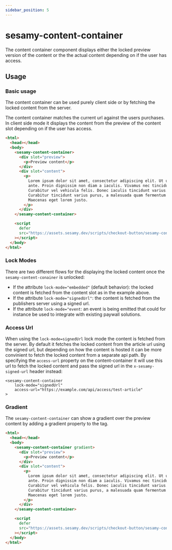 ```yaml
---
sidebar_position: 5
---
```


# sesamy-content-container

The content container component displays either the locked preview version of the content or the the actual content depending on if the user has access.

## Usage

### Basic usage

The content container can be used purely client side or by fetching the locked content from the server.

The content container matches the current url against the users purchases. In client side mode it displays the content from the preview of the content slot depending on if the user has access.

```html
<html>
  <head></head>
  <body>
    <sesamy-content-container>
      <div slot="preview">
        <p>Preview content</p>
      </div>
      <div slot="content">
        <p>
          Lorem ipsum dolor sit amet, consectetur adipiscing elit. Ut ut nunc
          ante. Proin dignissim non diam a iaculis. Vivamus nec tincidunt nisl.
          Curabitur vel vehicula felis. Donec iaculis tincidunt varius.
          Curabitur tincidunt varius purus, a malesuada quam fermentum eleifend.
          Maecenas eget lorem justo.
        </p>
      </div>
    </sesamy-content-container>

    <script
      defer
      src="https://assets.sesamy.dev/scripts/checkout-button/sesamy-content-container.min.js"
    ></script>
  </body>
</html>
```

### Lock Modes

There are two different flows for the displaying the locked content once the `sesamy-content-conainer` is unlocked:

- If the attribute `lock-mode="embedded"` (default behavior): the locked content is fetched from the content slot as in the example above.
- If the attribute `lock-mode="signedUrl"`: the content is fetched from the publishers server using a signed url.
- If the attribute `lock-mode="event`: an event is being emitted that could for instance be used to integrate with existing paywall solutions.

### Access Url

When using the `lock-mode=signedUrl` lock mode the content is fetched from the server. By default it fetches the locked content from the article url using the signed url, but depending on how the content is hosted it can be more convinient to fetch the locked content from a separate api path. By specifying the `access-url` property on the content-container it will use this url to fetch the locked content and pass the signed url in the `x-sesamy-signed-url` header instead:

```
<sesamy-content-container
    lock-mode="signedUrl"
    access-url="https://example.com/api/access/test-article"
>
```

### Gradient

The `sesamy-content-container` can show a gradient over the preview content by adding a gradient property to the tag.

```html
<html>
  <head></head>
  <body>
    <sesamy-content-container gradient>
      <div slot="preview">
        <p>Preview content</p>
      </div>
      <div slot="content">
        <p>
          Lorem ipsum dolor sit amet, consectetur adipiscing elit. Ut ut nunc
          ante. Proin dignissim non diam a iaculis. Vivamus nec tincidunt nisl.
          Curabitur vel vehicula felis. Donec iaculis tincidunt varius.
          Curabitur tincidunt varius purus, a malesuada quam fermentum eleifend.
          Maecenas eget lorem justo.
        </p>
      </div>
    </sesamy-content-container>

    <script
      defer
      src="https://assets.sesamy.dev/scripts/checkout-button/sesamy-content-container.min.js"
    ></script>
  </body>
</html>
```
